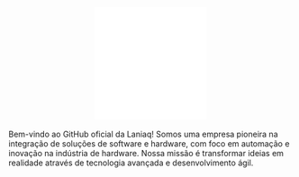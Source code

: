 <center><img src="Isotipo_laniaq_illustrator_animacao.gif" alt="Descrição do GIF" width="200" /></center>

Bem-vindo ao GitHub oficial da Laniaq! Somos uma empresa pioneira na integração de soluções de software e hardware, com foco em automação e inovação na indústria de hardware. Nossa missão é transformar ideias em realidade através de tecnologia avançada e desenvolvimento ágil.

